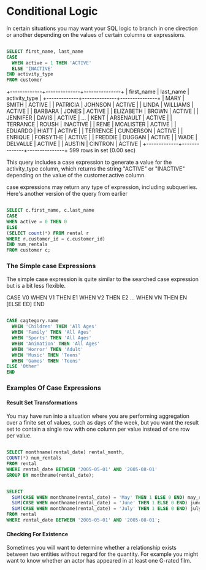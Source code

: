 # Conditional Logic

In certain situations you may want your SQL logic to branch in one direction
or another depending on the values of certain columns or expressions.

```sql

SELECT first_name, last_name
CASE
  WHEN active = 1 THEN 'ACTIVE'
  ELSE 'INACTIVE'
END activity_type
FROM customer
```

+-------------+--------------+---------------+
| first_name | last_name | activity_type |
+-------------+--------------+---------------+
| MARY | SMITH | ACTIVE |
| PATRICIA | JOHNSON | ACTIVE |
| LINDA | WILLIAMS | ACTIVE |
| BARBARA | JONES | ACTIVE |
| ELIZABETH | BROWN | ACTIVE |
| JENNIFER | DAVIS | ACTIVE |
...
| KENT | ARSENAULT | ACTIVE |
| TERRANCE | ROUSH | INACTIVE |
| RENE | MCALISTER | ACTIVE |
| EDUARDO | HIATT | ACTIVE |
| TERRENCE | GUNDERSON | ACTIVE |
| ENRIQUE | FORSYTHE | ACTIVE |
| FREDDIE | DUGGAN | ACTIVE |
| WADE | DELVALLE | ACTIVE |
| AUSTIN | CINTRON | ACTIVE |
+-------------+--------------+---------------+
599 rows in set (0.00 sec)

This query includes a case expression to generate a value for the activity_type
column, which returns the string "ACTIVE" or "INACTIVE" depending on the value
of the customer.active column.

case expressions may return any type of expression, including subqueriies.
Here's another version of the query from earlier

```sql

SELECT c.first_name, c.last_name
CASE
WHEN active = 0 THEN 0
ELSE
(SELECT count(*) FROM rental r
WHERE r.customer_id = c.customer_id)
END num_rentals
FROM customer c;
```

### The Simple case Expressions

The simple case expression is quite similar to the searched case expression
but is a bit less flexible.

CASE V0
  WHEN V1 THEN E1
  WHEN V2 THEN E2
  ...
  WHEN VN THEN EN
  [ELSE ED]
END

```sql

CASE cagtegory.name
  WHEN 'Children' THEN 'All Ages'
  WHEN 'Family' THEN 'All Ages'
  WHEN 'Sports' THEN 'All Ages'
  WHEN 'Animation' THEN 'All Ages'
  WHEN 'Horror' THEN 'Adult'
  WHEN 'Music' THEN 'Teens'
  WHEN 'Games' THEN 'Teens'
ELSE 'Other'
END

```

### Examples Of Case Expressions

#### Result Set Transformations

You may have run into a situation where you are performing aggregation over
a finite set of values, such as days of the week, but you want the result
set to contain a single row with one column per value instead of one row
per value.

```sql

SELECT monthname(rental_date) rental_month,
COUNT(*) num_rentals
FROM rental
WHERE rental_date BETWEEN '2005-05-01' AND '2005-08-01'
GROUP BY monthname(rental_date);

```

```sql

SELECT  
  SUM(CASE WHEN monthname(rental_date) = 'May' THEN 1 ELSE 0 END) may_rentals
  SUM(CASE WHEN monthname(rental_date) = 'June' THEN 1 ELSE 0 END) june_rentals
  SUM(CASE WHEN monthname(rental_date) = 'July' THEN 1 ELSE 0 END) july_rentals
FROM rental
WHERE rental_date BETWEEN '2005-05-01' AND '2005-08-01';
```

#### Checking For Existence

Sometimes you will want to determine whether a relationship exists between two
entities without regard for the quantity. For example you might want to know
whether an actor has appeared in at least one G-rated film.
